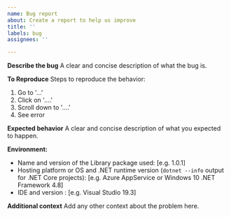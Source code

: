 ```yaml
---
name: Bug report
about: Create a report to help us improve
title: ''
labels: bug
assignees: ''

---
```


**Describe the bug**
A clear and concise description of what the bug is.

**To Reproduce**
Steps to reproduce the behavior:
1. Go to '...'
2. Click on '....'
3. Scroll down to '....'
4. See error

**Expected behavior**
A clear and concise description of what you expected to happen.

**Environment:**
 - Name and version of the Library package used: [e.g.  1.0.1] 
 - Hosting platform or OS and .NET runtime version (`dotnet --info` output for .NET Core projects): [e.g. Azure AppService or Windows 10 .NET Framework 4.8]
 - IDE and version : [e.g. Visual Studio 19.3]

**Additional context**
Add any other context about the problem here.
